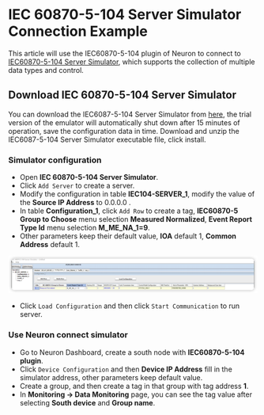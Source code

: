 # IEC 60870-5-104 Server Simulator Connection Example

This article will use the IEC60870-5-104 plugin of Neuron to connect to [IEC60870-5-104 Server Simulator](https://www.freyrscada.com/iec-60870-5-104-Client-Simulator.php), which supports the collection of multiple data types and control.

## Download IEC 60870-5-104 Server Simulator

You can download the IEC6087-5-104 Server Simulator from [here](https://sourceforge.net/projects/iec-104-client-simulator/), the trial version of the emulator will automatically shut down after 15 minutes of operation, save the configuration data in time. 
Download and unzip the IEC6087-5-104 Server Simulator executable file, click install.

### Simulator configuration

* Open **IEC 60870-5-104 Server Simulator**.
* Click `Add Server` to create a server.
* Modify the configuration in table **IEC104-SERVER_1**, modify the value of the **Source IP Address** to 0.0.0.0 .
* In table **Configuration_1**, click `Add Row` to create a tag, **IEC60870-5 Group to Choose** menu selection **Measured Normalized**, **Event Report Type Id** menu selection **M_ME_NA_1=9**.
* Other parameters keep their default value, **IOA** default 1, **Common Address** default 1.

![simulator-tag](./assets/tag.png)

* Click `Load Configuration` and then click `Start Communication` to run server.

### Use Neuron connect simulator

* Go to Neuron Dashboard, create a south node with **IEC60870-5-104 plugin**.
* Click `Device Configuration` and then **Device IP Address** fill in the simulator address, other parameters keep default value.
* Create a group, and then create a tag in that group with tag address **1**.
* In **Monitoring -> Data Monitoring** page, you can see the tag value after selecting **South device** and **Group name**.